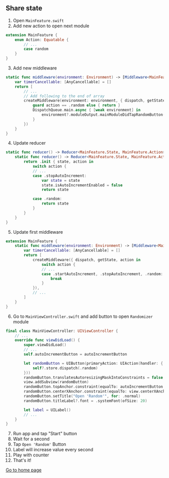 ## Share state

1. Open `MainFeature.swift`
2. Add new action to open next module
```swift
extension MainFeature {
    enum Action: Equatable {
        // ...
        case random
    }
}
```
3. Add new middleware
```swift
static func middleware(environment: Environment) -> [Middleware<MainFeature.State, MainFeature.Action>] {
    var timerCancellable: [AnyCancellable] = []
    return [
        // ...
        // Add following to the end of array
        createMiddleware(environment: environment, { dispatch, getState, action, environment in
            guard action == .random else { return }
            DispatchQueue.main.async { [weak environment] in
                environment?.moduleOutput.mainModuleDidTapRandomButton()
            }
        })
    }
}
```
4. Update reducer
```swift
static func reducer() -> Reducer<MainFeature.State, MainFeature.Action> {
    static func reducer() -> Reducer<MainFeature.State, MainFeature.Action> {
        return .init { state, action in
            switch action {
            // ...
            case .stopAutoIncrement:
                var state = state
                state.isAutoIncrementEnabled = false
                return state

            case .random:
                return state
            }
        }
    }
}
```
5. Update first middleware
```swift
extension MainFeature {
    static func middleware(environment: Environment) -> [Middleware<MainFeature.State, MainFeature.Action>] {
        var timerCancellable: [AnyCancellable] = []
        return [
            createMiddleware({ dispatch, getState, action in
                switch action {
                // ...
                case .startAutoIncrement, .stopAutoIncrement, .random:
                    break
                }
            }),
            // ...
        ]
    }
}
```
6. Go to `MainViewController.swift` and add button to open `Randomizer` module
```swift
final class MainViewController: UIViewController {
    // ...
    override func viewDidLoad() {
        super.viewDidLoad()
        // ...
        self.autoIncrementButton = autoIncrementButton

        let randomButton = UIButton(primaryAction: UIAction(handler: { [weak self] _ in
            self?.store.dispatch(.random)
        }))
        randomButton.translatesAutoresizingMaskIntoConstraints = false
        view.addSubview(randomButton)
        randomButton.topAnchor.constraint(equalTo: autoIncrementButton.bottomAnchor, constant: 20).isActive = true
        randomButton.centerXAnchor.constraint(equalTo: view.centerXAnchor).isActive = true
        randomButton.setTitle("Open 'Random'", for: .normal)
        randomButton.titleLabel?.font = .systemFont(ofSize: 20)

        let label = UILabel()
        // ...
    }
}
```
7. Run app and tap "Start" button
8. Wait for a second
9. Tap `Open 'Random'` Button
10. Label will increase value every second
11. Play with counter
9. That's it!

[Go to home page](https://github.com/cooler333/Highway)
